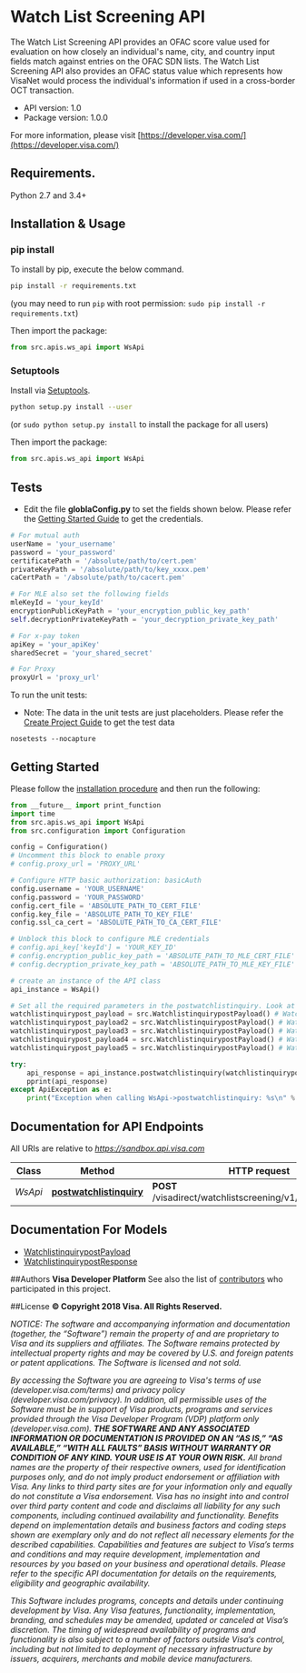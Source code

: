 # Watch List Screening API
The Watch List Screening API provides an OFAC score value used for evaluation on how closely an individual's name, city, and country input fields match against entries on the OFAC SDN lists.  The Watch List Screening API also provides an OFAC status value which represents how VisaNet would process the individual's information if used in a cross-border OCT transaction.

- API version: 1.0
- Package version: 1.0.0

For more information, please visit [https://developer.visa.com/](https://developer.visa.com/)

## Requirements.

Python 2.7 and 3.4+

## Installation & Usage
### pip install

To install by pip, execute the below command.

```sh
pip install -r requirements.txt
```
(you may need to run `pip` with root permission: `sudo pip install -r requirements.txt`)

Then import the package:
```python
from src.apis.ws_api import WsApi
```

### Setuptools

Install via [Setuptools](http://pypi.python.org/pypi/setuptools).

```sh
python setup.py install --user
```
(or `sudo python setup.py install` to install the package for all users)

Then import the package:
```python
from src.apis.ws_api import WsApi
```
## Tests
- Edit the file **globlaConfig.py** to set the fields shown below. Please refer the [Getting Started Guide](https://developer.visa.com/vdpguide#get-started-overview) to get the credentials.

```python
# For mutual auth
userName = 'your_username'
password = 'your_password'
certificatePath = '/absolute/path/to/cert.pem'
privateKeyPath = '/absolute/path/to/key_xxxx.pem'
caCertPath = '/absolute/path/to/cacert.pem'

# For MLE also set the following fields
mleKeyId = 'your_keyId'
encryptionPublicKeyPath = 'your_encryption_public_key_path'
self.decryptionPrivateKeyPath = 'your_decryption_private_key_path'

# For x-pay token
apiKey = 'your_apiKey'
sharedSecret = 'your_shared_secret'

# For Proxy
proxyUrl = 'proxy_url'

```
To run the unit tests:
- Note: The data in the unit tests are just placeholders. Please refer the [Create Project Guide](https://developer.visa.com/pages/working-with-visa-apis/create-project) to get the test data
```
nosetests --nocapture
```

## Getting Started

Please follow the [installation procedure](#installation--usage) and then run the following:

```python
from __future__ import print_function
import time
from src.apis.ws_api import WsApi
from src.configuration import Configuration

config = Configuration()
# Uncomment this block to enable proxy
# config.proxy_url = 'PROXY_URL'

# Configure HTTP basic authorization: basicAuth
config.username = 'YOUR_USERNAME'
config.password = 'YOUR_PASSWORD'
config.cert_file = 'ABSOLUTE_PATH_TO_CERT_FILE'
config.key_file = 'ABSOLUTE_PATH_TO_KEY_FILE'
config.ssl_ca_cert = 'ABSOLUTE_PATH_TO_CA_CERT_FILE'

# Unblock this block to configure MLE credentials
# config.api_key['keyId'] = 'YOUR_KEY_ID'
# config.encryption_public_key_path = 'ABSOLUTE_PATH_TO_MLE_CERT_FILE'
# config.decryption_private_key_path = 'ABSOLUTE_PATH_TO_MLE_KEY_FILE'

# create an instance of the API class
api_instance = WsApi()

# Set all the required parameters in the postwatchlistinquiry. Look at the documentation for further clarification.
watchlistinquirypost_payload = src.WatchlistinquirypostPayload() # WatchlistinquirypostPayload | Note: A unique value generated by the app that is used to tie together a WLM score request and WLM score response service calls.
watchlistinquirypost_payload2 = src.WatchlistinquirypostPayload() # WatchlistinquirypostPayload | The name of the person who is to receive a WLM score.
watchlistinquirypost_payload3 = src.WatchlistinquirypostPayload() # WatchlistinquirypostPayload | 
watchlistinquirypost_payload4 = src.WatchlistinquirypostPayload() # WatchlistinquirypostPayload | Note: This field is required if acquirerCountryCode field is provided.</br>The Bank Identification Number (BIN) under which your Fund Transfer is registered. This must match the information provided during enrollment.
watchlistinquirypost_payload5 = src.WatchlistinquirypostPayload() # WatchlistinquirypostPayload | This is an optional field. If acquiringBin is provided, it is highly recommended that acquirerCountryCode is also provided.</br>Use a 3-digit numeric country code for the country where the Fund Transfer solution is registered. This must match the information provided during program enrollment.

try:
    api_response = api_instance.postwatchlistinquiry(watchlistinquirypost_payload, watchlistinquirypost_payload2, watchlistinquirypost_payload3, watchlistinquirypost_payload4, watchlistinquirypost_payload5)
    pprint(api_response)
except ApiException as e:
    print("Exception when calling WsApi->postwatchlistinquiry: %s\n" % e)
```

## Documentation for API Endpoints

All URIs are relative to *https://sandbox.api.visa.com*

Class | Method | HTTP request | Description
------------ | ------------- | ------------- | -------------
*WsApi* | [**postwatchlistinquiry**](docs/WsApi.md#postwatchlistinquiry) | **POST** /visadirect/watchlistscreening/v1/watchlistinquiry | 


## Documentation For Models

 - [WatchlistinquirypostPayload](docs/WatchlistinquirypostPayload.md)
 - [WatchlistinquirypostResponse](docs/WatchlistinquirypostResponse.md)



##Authors
**Visa Developer Platform**
See also the list of [contributors](https://github.com/visa/java-sample-code/graphs/contributors) who participated in this project.

##License
**© Copyright 2018 Visa. All Rights Reserved.**

*NOTICE: The software and accompanying information and documentation (together, the “Software”) remain the property of
and are proprietary to Visa and its suppliers and affiliates. The Software remains protected by intellectual property
rights and may be covered by U.S. and foreign patents or patent applications. The Software is licensed and not sold.*

*By accessing the Software you are agreeing to Visa's terms of use (developer.visa.com/terms) and privacy policy (developer.visa.com/privacy).
In addition, all permissible uses of the Software must be in support of Visa products, programs and services provided
through the Visa Developer Program (VDP) platform only (developer.visa.com). **THE SOFTWARE AND ANY ASSOCIATED
INFORMATION OR DOCUMENTATION IS PROVIDED ON AN “AS IS,” “AS AVAILABLE,” “WITH ALL FAULTS” BASIS WITHOUT WARRANTY OR
CONDITION OF ANY KIND. YOUR USE IS AT YOUR OWN RISK.** All brand names are the property of their respective owners, used for identification purposes only, and do not imply
product endorsement or affiliation with Visa. Any links to third party sites are for your information only and equally
do not constitute a Visa endorsement. Visa has no insight into and control over third party content and code and disclaims
all liability for any such components, including continued availability and functionality. Benefits depend on implementation
details and business factors and coding steps shown are exemplary only and do not reflect all necessary elements for the
described capabilities. Capabilities and features are subject to Visa’s terms and conditions and may require development,
implementation and resources by you based on your business and operational details. Please refer to the specific
API documentation for details on the requirements, eligibility and geographic availability.*

*This Software includes programs, concepts and details under continuing development by Visa. Any Visa features,
functionality, implementation, branding, and schedules may be amended, updated or canceled at Visa’s discretion.
The timing of widespread availability of programs and functionality is also subject to a number of factors outside Visa’s control,
including but not limited to deployment of necessary infrastructure by issuers, acquirers, merchants and mobile device manufacturers.*